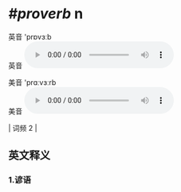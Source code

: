 # ***\#proverb*** n
英音 'prɒvɜːb  
英音
<audio src="./media/proverb1.aac" controls="controls"></audio>

美音 'prɑːvɜːrb  
美音
<audio src="./media/proverb2.aac" controls="controls"></audio>



| 词频 2 |  

英文释义
---
### 1.**谚语**  


